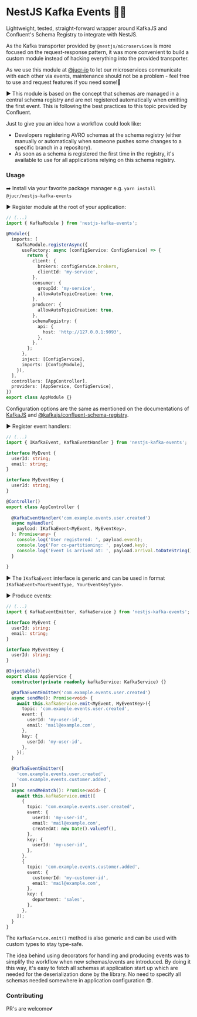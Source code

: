 # NestJS Kafka Events 🏄‍♀️
Lightweight, tested, straight-forward wrapper around KafkaJS and Confluent's Schema Registry
to integrate with NestJS.

As the Kafka transporter provided by `@nestjs/microservices` is more focused on the request-response pattern, 
it was more convenient to build a custom module instead of hacking everything into the provided transporter.

As we use this module at [@jucr-io](https://github.com/jucr-io) to let our microservices communicate with each other
via events, maintenance should not be a problem - feel free to use and request features if you need some!🚀

▶️ This module is based on the concept that schemas are managed in a central schema registry and are not registered
automatically when emitting the first event. This is following the best practices to this topic provided by Confluent.

Just to give you an idea how a workflow could look like:

- Developers registering AVRO schemas at the schema registry (either manually or automatically when someone
  pushes some changes to a specific branch in a repository).
- As soon as a schema is registered the first time in the registry, it's available to use for all applications
  relying on this schema registry.

### Usage
➡️ Install via your favorite package manager e.g. `yarn install @jucr/nestjs-kafka-events`

▶️ Register module at the root of your application:

```typescript
// (...)
import { KafkaModule } from 'nestjs-kafka-events';

@Module({
  imports: [
    KafkaModule.registerAsync({
      useFactory: async (configService: ConfigService) => {
        return {
          client: {
            brokers: configService.brokers,
            clientId: 'my-service',
          },
          consumer: {
            groupId: 'my-service',
            allowAutoTopicCreation: true,
          },
          producer: {
            allowAutoTopicCreation: true,
          },
          schemaRegistry: {
            api: {
              host: 'http://127.0.0.1:9093',
            },
          },
        };
      },
      inject: [ConfigService],
      imports: [ConfigModule],
    }),
  ],
  controllers: [AppController],
  providers: [AppService, ConfigService],
})
export class AppModule {}
```
Configuration options are the same as mentioned on the documentations of [KafkaJS](https://kafka.js.org/docs/configuration)
and [@kafkajs/confluent-schema-registry](https://kafkajs.github.io/confluent-schema-registry/).


▶️ Register event handlers:

```typescript
// (...)
import { IKafkaEvent, KafkaEventHandler } from 'nestjs-kafka-events';

interface MyEvent {
  userId: string;
  email: string;
}

interface MyEventKey {
  userId: string;
}

@Controller()
export class AppController {
  
  @KafkaEventHandler('com.example.events.user.created')
  async myHandler(
    payload: IKafkaEvent<MyEvent, MyEventKey>,
  ): Promise<any> {
    console.log('User registered: ', payload.event);
    console.log('For co-partitioning: ', payload.key);
    console.log('Event is arrived at: ', payload.arrival.toDateString());
  }
  
}
```

▶️ The `IKafkaEvent` interface is generic and can be used in format `IKafkaEvent<YourEventType, YourEventKeyType>`.

▶️ Produce events:
```typescript
// (...)
import { KafkaEventEmitter, KafkaService } from 'nestjs-kafka-events';

interface MyEvent {
  userId: string;
  email: string;
}

interface MyEventKey {
  userId: string;
}

@Injectable()
export class AppService {
  constructor(private readonly kafkaService: KafkaService) {}

  @KafkaEventEmitter('com.example.events.user.created')
  async sendMe(): Promise<void> {
    await this.kafkaService.emit<MyEvent, MyEventKey>({
      topic: 'com.example.events.user.created',
      event: {
        userId: 'my-user-id',
        email: 'mail@example.com',
      },
      key: {
        userId: 'my-user-id',
      },
    });
  }

  @KafkaEventEmitter([
    'com.example.events.user.created',
    'com.example.events.customer.added',
  ])
  async sendMeBatch(): Promise<void> {
    await this.kafkaService.emit([
      {
        topic: 'com.example.events.user.created',
        event: {
          userId: 'my-user-id',
          email: 'mail@example.com',
          createdAt: new Date().valueOf(),
        },
        key: {
          userId: 'my-user-id',
        },
      },
      {
        topic: 'com.example.events.customer.added',
        event: {
          customerId: 'my-customer-id',
          email: 'mail@example.com',
        },
        key: {
          department: 'sales',
        },
      },
    ]);
  }
}
```
The `KafkaService.emit()` method is also generic and can be used with custom types to stay type-safe.

The idea behind using decorators for handling and producing events was to simplify the workflow when new schemas/events
are introduced. By doing it this way, it's easy to fetch all schemas at application start up which are needed for the
deserialization done by the library.
No need to specify all schemas needed somewhere in application configuration 😎.

### Contributing
PR's are welcome💕

